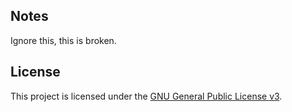 ## Notes

Ignore this, this is broken.

## License

This project is licensed under the [GNU General Public License v3](LICENSE.md).